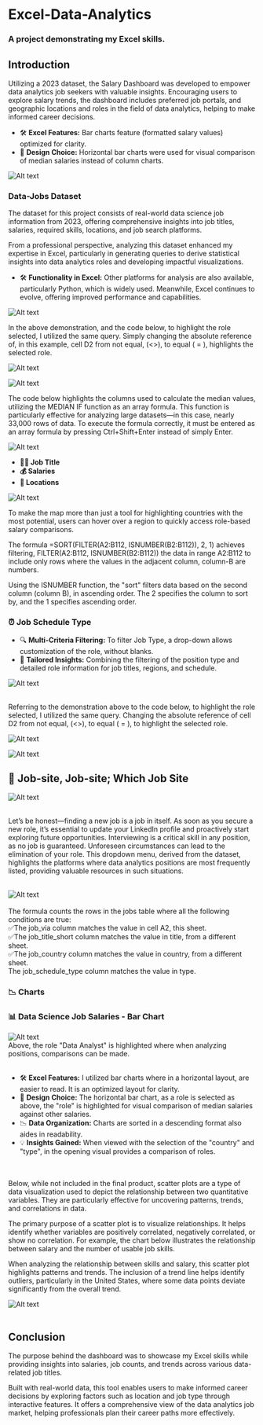 # Excel-Data-Analytics
### A project demonstrating my Excel skills.
## Introduction

Utilizing a 2023 dataset, the Salary Dashboard was developed to empower data analytics job seekers with valuable insights. Encouraging users to explore salary trends, the dashboard includes preferred job portals, and geographic locations and roles in the field of data analytics, helping to make informed career decisions.


- 🛠️ **Excel Features:** Bar charts feature (formatted salary values) optimized for clarity.
- 🎨 **Design Choice:** Horizontal bar charts were used for visual comparison of median salaries instead of column charts.
  

![Alt text](media/Dashboard.gif)


### Data-Jobs Dataset

The dataset for this project consists of real-world data science job information from 2023, offering comprehensive insights into job titles, salaries, required skills, locations, and job search platforms.

From a professional perspective, analyzing this dataset enhanced my expertise in Excel, particularly in generating queries to derive statistical insights into data analytics roles and developing impactful visualizations.

- 🛠️ **Functionality in Excel:** Other platforms for analysis are also available, particularly Python, which is widely used. Meanwhile, Excel continues to evolve, offering improved performance and capabilities.

![Alt text](media/Drop_Down.gif)  

In the above demonstration, and the code below, to highlight the role selected, I utilized the same query. Simply changing the absolute reference of, in this example, cell D2 from not equal, (<>), to equal ( = ), highlights the selected role. 

![Alt text](media/Median_Bar_Highlight1.png)

![Alt text](media/Median_Bar_Highlight2.png)

The code below highlights the columns used to calculate the median values, utilizing the MEDIAN IF function as an array formula. This function is particularly effective for analyzing large datasets—in this case, nearly 33,000 rows of data. To execute the formula correctly, it must be entered as an array formula by pressing Ctrl+Shift+Enter instead of simply Enter.

![Alt text](media/Calculate_Median_per_Country.png)

- **👨‍💼 Job Title**
- **💰 Salaries**
- **📍 Locations**
  
![Alt text](media/Hover_Point.gif)

To make the map more than just a tool for highlighting countries with the most potential, users can hover over a region to quickly access role-based salary comparisons.

The formula =SORT(FILTER(A2:B112, ISNUMBER(B2:B112)), 2, 1) achieves filtering, FILTER(A2:B112, ISNUMBER(B2:B112)) the data in range A2:B112 to include only rows where the values in the adjacent column, column-B are numbers. 

Using the ISNUMBER function, the "sort" filters data based on the second column (column B), in ascending order. The 2 specifies the column to sort by, and the 1 specifies ascending order.


### ⏰ Job Schedule Type



- 🔍 **Multi-Criteria Filtering:** To filter Job Type, a drop-down allows customization of the role, without blanks.
- 🎯 **Tailored Insights:** Combining the filtering of the position type and detailed role information for job titles, regions, and schedule.


![Alt text](media/Type.gif)<br><br>



Referring to the demonstration above to the code below, to highlight the role selected, I utilized the same query. Changing the absolute reference of cell D2 from not equal, (<>), to equal ( = ), to highlight the selected role. 


![Alt text](media/Highlight_2.png)

![Alt text](media/HIghlight_1.png)


## 🔭 **Job-site, Job-site; Which Job Site**

![Alt text](media/Country.gif)
 <br><br>



Let’s be honest—finding a new job is a job in itself. As soon as you secure a new role, it’s essential to update your LinkedIn profile and proactively start exploring future opportunities. Interviewing is a critical skill in any position, as no job is guaranteed. Unforeseen circumstances can lead to the elimination of your role. This dropdown menu, derived from the dataset, highlights the platforms where data analytics positions are most frequently listed, providing valuable resources in such situations.
 <br><br>


![Alt text](media/Job_Site_Host.png)
 <br><br>
The formula counts the rows in the jobs table where all the following conditions are true:\
✅The job_via column matches the value in cell A2, this sheet.\
✅The job_title_short column matches the value in title, from a different sheet.\
✅The job_country column matches the value in country, from a different sheet.\
   The job_schedule_type column matches the value in type.


###


### 📉 Charts

### 📊 Data Science Job Salaries - Bar Chart

![Alt text](media/Chart_Role_Annual_Salary.png)
 <br>
 Above, the role "Data Analyst" is highlighted where when analyzing positions, comparisons can be made.
  <br><br>
  

- 🛠️ **Excel Features:** I utilized bar charts where in a horizontal layout, are easier to read. It is an optimized layout for clarity.
- 🎨 **Design Choice:** The horizontal bar chart, as a role is selected as above, the "role" is highlighted for visual comparison of median salaries against other salaries.
- 📉 **Data Organization:** Charts are sorted in a descending format also aides in readability.
- 💡 **Insights Gained:** When viewed with the selection of the "country" and "type", in the opening visual provides a comparison of roles.

 <br><br>
Below, while not included in the final product, scatter plots are a type of data visualization used to depict the relationship between two quantitative variables. They are particularly effective for uncovering patterns, trends, and correlations in data.

The primary purpose of a scatter plot is to visualize relationships. It helps identify whether variables are positively correlated, negatively correlated, or show no correlation. For example, the chart below illustrates the relationship between salary and the number of usable job skills.

When analyzing the relationship between skills and salary, this scatter plot highlights patterns and trends. The inclusion of a trend line helps identify outliers, particularly in the United States, where some data points deviate significantly from the overall trend.


![Alt text](media/2_Salary_by_Skill_Count.png)
 <br><br>

## Conclusion


The purpose behind the dashboard was to showcase my Excel skills while providing insights into salaries, job counts, and trends across various data-related job titles.

Built with real-world data, this tool enables users to make informed career decisions by exploring factors such as location and job type through interactive features. It offers a comprehensive view of the data analytics job market, helping professionals plan their career paths more effectively.

